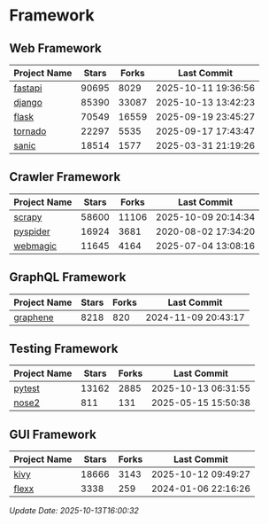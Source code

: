 # Framework

## Web Framework
| Project Name | Stars | Forks | Last Commit |
| ------------ | ----- | ----- | ----------- |
| [fastapi](https://github.com/fastapi/fastapi) | 90695 | 8029 | 2025-10-11 19:36:56 |
| [django](https://github.com/django/django) | 85390 | 33087 | 2025-10-13 13:42:23 |
| [flask](https://github.com/pallets/flask) | 70549 | 16559 | 2025-09-19 23:45:27 |
| [tornado](https://github.com/tornadoweb/tornado) | 22297 | 5535 | 2025-09-17 17:43:47 |
| [sanic](https://github.com/sanic-org/sanic) | 18514 | 1577 | 2025-03-31 21:19:26 |

## Crawler Framework
| Project Name | Stars | Forks | Last Commit |
| ------------ | ----- | ----- | ----------- |
| [scrapy](https://github.com/scrapy/scrapy) | 58600 | 11106 | 2025-10-09 20:14:34 |
| [pyspider](https://github.com/binux/pyspider) | 16924 | 3681 | 2020-08-02 17:34:20 |
| [webmagic](https://github.com/code4craft/webmagic) | 11645 | 4164 | 2025-07-04 13:08:16 |

## GraphQL Framework
| Project Name | Stars | Forks | Last Commit |
| ------------ | ----- | ----- | ----------- |
| [graphene](https://github.com/graphql-python/graphene) | 8218 | 820 | 2024-11-09 20:43:17 |

## Testing Framework
| Project Name | Stars | Forks | Last Commit |
| ------------ | ----- | ----- | ----------- |
| [pytest](https://github.com/pytest-dev/pytest) | 13162 | 2885 | 2025-10-13 06:31:55 |
| [nose2](https://github.com/nose-devs/nose2) | 811 | 131 | 2025-05-15 15:50:38 |

## GUI Framework
| Project Name | Stars | Forks | Last Commit |
| ------------ | ----- | ----- | ----------- |
| [kivy](https://github.com/kivy/kivy) | 18666 | 3143 | 2025-10-12 09:49:27 |
| [flexx](https://github.com/flexxui/flexx) | 3338 | 259 | 2024-01-06 22:16:26 |

*Update Date: 2025-10-13T16:00:32*